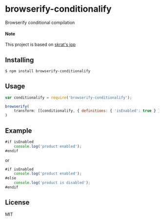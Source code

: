 # browserify-conditionalify
Browserify conditional compilation

#### Note
This project is based on [skrat's jpp](https://www.npmjs.com/package/jpp)

## Installing

```bash
$ npm install browserify-conditionalify
```

## Usage

```js
var conditionalify = require('browserify-conditionalify');
```

```js
browserify(
    transform: [[conditionalify, { definitions: { 'isEnabled': true } }]]
)
```

## Example

```js
#if isEnabled            
    console.log('product enabled');
#endif
```

or

```js
#if isEnabled            
    console.log('product enabled');
#else 
    console.log('product is disabled');
#endif
```

## License

MIT